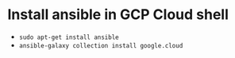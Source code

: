 # Install ansible in GCP Cloud shell
- `sudo apt-get install ansible`
- `ansible-galaxy collection install google.cloud`
